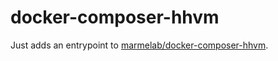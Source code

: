 docker-composer-hhvm
====================

Just adds an entrypoint to [marmelab/docker-composer-hhvm](https://github.com/marmelab/docker-composer-hhvm).
